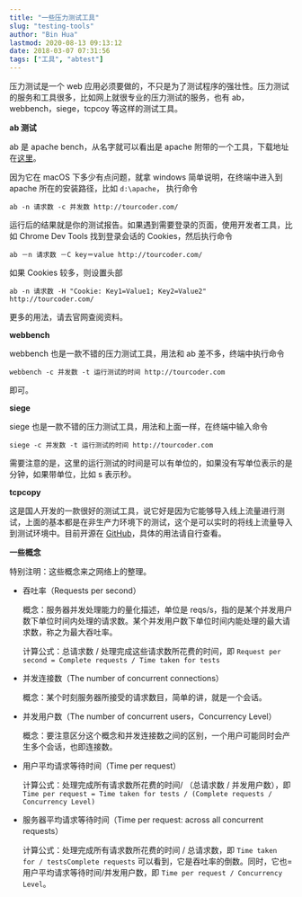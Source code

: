 ```yaml
---
title: "一些压力测试工具"
slug: "testing-tools"
author: "Bin Hua"
lastmod: 2020-08-13 09:13:12
date: 2018-03-07 07:31:56
tags: ["工具", "abtest"]
---
```


压力测试是一个 web 应用必须要做的，不只是为了测试程序的强壮性。压力测试的服务和工具很多，比如网上就很专业的压力测试的服务，也有 ab，webbench，siege，tcpcoy 等这样的测试工具。

**ab 测试**

ab 是 apache bench，从名字就可以看出是 apache 附带的一个工具，下载地址在[这里](http://httpd.apache.org/)。

因为它在 macOS 下多少有点问题，就拿 windows 简单说明，在终端中进入到 apache 所在的安装路径，比如 `d:\apache`， 执行命令

```
ab -n 请求数 -c 并发数 http://tourcoder.com/
```

运行后的结果就是你的测试报告。如果遇到需要登录的页面，使用开发者工具，比如 Chrome Dev Tools 找到登录会话的 Cookies，然后执行命令

```
ab －n 请求数 －C key＝value http://tourcoder.com/
```

如果 Cookies 较多，则设置头部

```
ab -n 请求数 -H "Cookie: Key1=Value1; Key2=Value2" http://tourcoder.com/
```

更多的用法，请去官网查阅资料。

**webbench**

webbench 也是一款不错的压力测试工具，用法和 ab 差不多，终端中执行命令

```
webbench -c 并发数 -t 运行测试的时间 http://tourcoder.com
```

即可。

**siege**

siege 也是一款不错的压力测试工具，用法和上面一样，在终端中输入命令

```
siege -c 并发数 -t 运行测试的时间 http://tourcoder.com
```

需要注意的是，这里的运行测试的时间是可以有单位的，如果没有写单位表示的是分钟，如果带单位，比如 s 表示秒。

**tcpcopy**

这是国人开发的一款很好的测试工具，说它好是因为它能够导入线上流量进行测试，上面的基本都是在非生产力环境下的测试，这个是可以实时的将线上流量导入到测试环境中。目前开源在 [GitHub](https://github.com/wangbin579/tcpcopy)，具体的用法请自行查看。

**一些概念**

特别注明：这些概念来之网络上的整理。

- 吞吐率（Requests per second）

    概念：服务器并发处理能力的量化描述，单位是 reqs/s，指的是某个并发用户数下单位时间内处理的请求数。某个并发用户数下单位时间内能处理的最大请求数，称之为最大吞吐率。

    计算公式：总请求数 / 处理完成这些请求数所花费的时间，即 `Request per second = Complete requests / Time taken for tests`

- 并发连接数（The number of concurrent connections）

    概念：某个时刻服务器所接受的请求数目，简单的讲，就是一个会话。

- 并发用户数（The number of concurrent users，Concurrency Level）

    概念：要注意区分这个概念和并发连接数之间的区别，一个用户可能同时会产生多个会话，也即连接数。

- 用户平均请求等待时间（Time per request）

    计算公式：处理完成所有请求数所花费的时间/ （总请求数 / 并发用户数），即 `Time per request = Time taken for tests / (Complete requests / Concurrency Level)`

- 服务器平均请求等待时间（Time per request: across all concurrent requests）

    计算公式：处理完成所有请求数所花费的时间 / 总请求数，即 `Time taken for / testsComplete requests` 可以看到，它是吞吐率的倒数。同时，它也=用户平均请求等待时间/并发用户数，即 `Time per request / Concurrency Level`。
